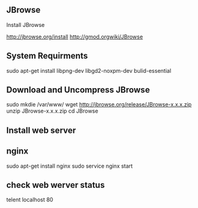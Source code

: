 ## JBrowse

Install JBrowse

http://jbrowse.org/install
    http://gmod.orgwiki/JBrowse

## System Requirments

sudo apt-get install libpng-dev libgd2-noxpm-dev bulid-essential

## Download and Uncompress JBrowse

sudo mkdie /var/www/
wget http://jbrowse.org/release/JBrowse-x.x.x.zip
unzip JBrowse-x.x.x.zip
cd JBrowse

## Install web server 
## nginx

sudo apt-get install nginx
sudo service nginx start

## check web werver status

telent localhost 80

##
